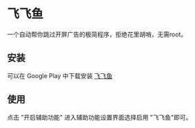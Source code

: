 # 飞飞鱼

一个自动帮你跳过开屏广告的极简程序，拒绝花里胡哨，无需root。

## 安装

可以在 Google Play 中下载安装 [飞飞鱼](https://play.google.com/store/apps/details?id=cn.fatalc.flyfish)

## 使用

点击 "开启辅助功能" 进入辅助功能设置界面选择启用 "飞飞鱼"即可。
